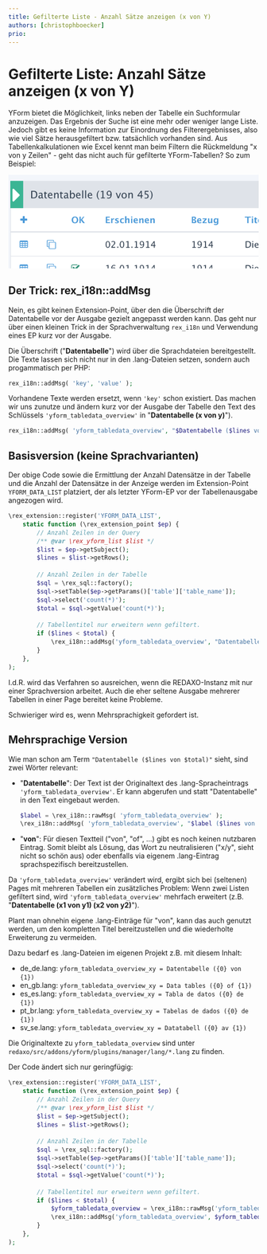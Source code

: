 ```yaml
---
title: Gefilterte Liste - Anzahl Sätze anzeigen (x von Y)
authors: [christophboecker]
prio:
---
```


# Gefilterte Liste: Anzahl Sätze anzeigen (x von Y)

YForm bietet die Möglichkeit, links neben der Tabelle ein Suchformular anzuzeigen. Das Ergebnis der
Suche ist eine mehr oder weniger lange Liste. Jedoch gibt es keine Information zur Einordnung des
Filterergebnisses, also wie viel Sätze herausgefiltert bzw. tatsächlich vorhanden sind. Aus 
Tabellenkalkulationen wie Excel kennt man beim Filtern die Rückmeldung "x von y Zeilen" - geht das
nicht auch für gefilterte YForm-Tabellen? So zum Beispiel:

![Beispiel](https://raw.githubusercontent.com/FriendsOfREDAXO/tricks/master/screenshots/yf_datatable_XofY.png "Beispiel")

## Der Trick: rex_i18n::addMsg

Nein, es gibt keinen Extension-Point, über den die Überschrift der Datentabelle vor der Ausgabe 
gezielt angepasst werden kann. Das geht nur über einen kleinen Trick in der Sprachverwaltung
`rex_i18n` und Verwendung eines EP kurz vor der Ausgabe.

Die Überschrift ("**Datentabelle**") wird über die Sprachdateien bereitgestellt. Die Texte
lassen sich nicht nur in den .lang-Dateien setzen, sondern auch progammatisch per PHP:

```php
rex_i18n::addMsg( 'key', 'value' );
```

Vorhandene Texte werden ersetzt, wenn `'key'` schon existiert. Das machen wir uns zunutze und
ändern kurz vor der Ausgabe der Tabelle den Text des Schlüssels `'yform_tabledata_overview'`
in "**Datentabelle (x von y)**").

```php
rex_i18n::addMsg( 'yform_tabledata_overview', "$Datentabelle ($lines von $total)" );
```

## Basisversion (keine Sprachvarianten)

Der obige Code sowie die Ermittlung der Anzahl Datensätze in der Tabelle und die Anzahl der
Datensätze in der Anzeige werden im Extension-Point `YFORM_DATA_LIST` platziert, der als letzter
YForm-EP vor der Tabellenausgabe angezogen wird.

```php
\rex_extension::register('YFORM_DATA_LIST',
    static function (\rex_extension_point $ep) {
        // Anzahl Zeilen in der Query
        /** @var \rex_yform_list $list */
        $list = $ep->getSubject();
        $lines = $list->getRows();

        // Anzahl Zeilen in der Tabelle
        $sql = \rex_sql::factory();
        $sql->setTable($ep->getParams()['table']['table_name']);
        $sql->select('count(*)');
        $total = $sql->getValue('count(*)');

        // Tabellentitel nur erweitern wenn gefiltert.
        if ($lines < $total) {
            \rex_i18n::addMsg('yform_tabledata_overview', "Datentabelle ($lines von $total)");
        }
    },
);
```

I.d.R. wird das Verfahren so ausreichen, wenn die REDAXO-Instanz mit nur einer Sprachversion arbeitet.
Auch die eher seltene Ausgabe mehrerer Tabellen in einer Page bereitet keine Probleme.

Schwieriger wird es, wenn Mehrsprachigkeit gefordert ist.

## Mehrsprachige Version

Wie man schon am Term `"Datentabelle ($lines von $total)"` sieht, sind zwei Wörter relevant:

- "**Datentabelle**": Der Text ist der Originaltext des .lang-Spracheintrags `'yform_tabledata_overview'`.
  Er kann abgerufen und statt "Datentabelle" in den Text eingebaut werden.
  
  ```php
  $label = \rex_i18n::rawMsg( 'yform_tabledata_overview' );
  \rex_i18n::addMsg( 'yform_tabledata_overview', "$label ($lines von $total)" );
  ```
  
- "**von**": Für diesen Textteil ("von", "of", ...) gibt es noch keinen nutzbaren Eintrag. Somit
  bleibt als Lösung, das Wort zu neutralisieren ("x/y", sieht nicht so schön aus) oder ebenfalls
  via eigenem .lang-Eintrag sprachspezifisch bereitzustellen.

Da `'yform_tabledata_overview'` verändert wird, ergibt sich bei (seltenen) Pages mit mehreren
Tabellen ein zusätzliches Problem: Wenn zwei Listen gefiltert sind, wird
`'yform_tabledata_overview'` mehrfach erweitert (z.B. "**Datentabelle (x1 von y1) (x2 von y2)**").

Plant man ohnehin eigene .lang-Einträge für "von", kann das auch genutzt werden, um den kompletten
Titel bereitzustellen und die wiederholte Erweiterung zu vermeiden.

Dazu bedarf es .lang-Dateien im eigenen Projekt z.B. mit diesem Inhalt:

- de_de.lang: `yform_tabledata_overview_xy = Datentabelle ({0} von {1})`
- en_gb.lang: `yform_tabledata_overview_xy = Data tables ({0} of {1})`
- es_es.lang: `yform_tabledata_overview_xy = Tabla de datos ({0} de {1})`
- pt_br.lang: `yform_tabledata_overview_xy = Tabelas de dados ({0} de {1})`
- sv_se.lang: `yform_tabledata_overview_xy = Datatabell ({0} av {1})`

Die Originaltexte zu `yform_tabledata_overview` sind unter `redaxo/src/addons/yform/plugins/manager/lang/*.lang` zu finden.

Der Code ändert sich nur geringfügig:

```php
\rex_extension::register('YFORM_DATA_LIST',
    static function (\rex_extension_point $ep) {
        // Anzahl Zeilen in der Query
        /** @var \rex_yform_list $list */
        $list = $ep->getSubject();
        $lines = $list->getRows();

        // Anzahl Zeilen in der Tabelle
        $sql = \rex_sql::factory();
        $sql->setTable($ep->getParams()['table']['table_name']);
        $sql->select('count(*)');
        $total = $sql->getValue('count(*)');

        // Tabellentitel nur erweitern wenn gefiltert.
        if ($lines < $total) {
            $yform_tabledata_overview = \rex_i18n::rawMsg('yform_tabledata_overview_xy', (string) $lines, (string) $total);
            \rex_i18n::addMsg('yform_tabledata_overview', $yform_tabledata_overview);
        }
    },
);
```
